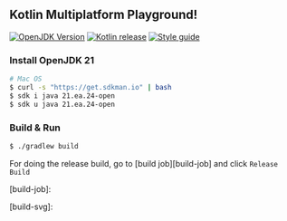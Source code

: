 Kotlin Multiplatform Playground!
----------

[//]: # ([![Build Status][build-svg]][build-job])
[![OpenJDK Version][java_img]][java_url]
[![Kotlin release][kt_img]][kt_url]
[![Style guide][ktfmt_img]][ktfmt_url]

### Install OpenJDK 21

```bash
# Mac OS
$ curl -s "https://get.sdkman.io" | bash
$ sdk i java 21.ea.24-open
$ sdk u java 21.ea.24-open
```

### Build & Run

```bash
$ ./gradlew build
```

For doing the release build, go to [build job][build-job] and click `Release Build`

<!-- Badges -->

[java_url]: https://www.azul.com/downloads/?version=java-21-ea&package=jdk#zulu

[java_img]: https://img.shields.io/badge/OpenJDK-21-ea791d?logo=java&style=for-the-badge&logoColor=ea791d

[build-job]:

[build-svg]:

[kt_url]: https://github.com/JetBrains/kotlin/releases/latest

[kt_img]: https://img.shields.io/github/v/release/Jetbrains/kotlin?include_prereleases&color=7f53ff&label=Kotlin&logo=kotlin&logoColor=7f53ff&style=for-the-badge

[sty_url]: https://kotlinlang.org/docs/coding-conventions.html

[sty_img]: https://img.shields.io/badge/style-Kotlin--Official-40c4ff.svg?style=for-the-badge&logo=kotlin&logoColor=40c4ff

[ktfmt_url]: https://github.com/facebookincubator/ktfmt#ktfmt

[ktfmt_img]: https://img.shields.io/badge/code%20style-%E2%9D%A4-FF4081.svg?logo=kotlin&style=for-the-badge&logoColor=FF4081

[Kotlin Multiplatform DSL]: https://kotlinlang.org/docs/multiplatform-dsl-reference.html
